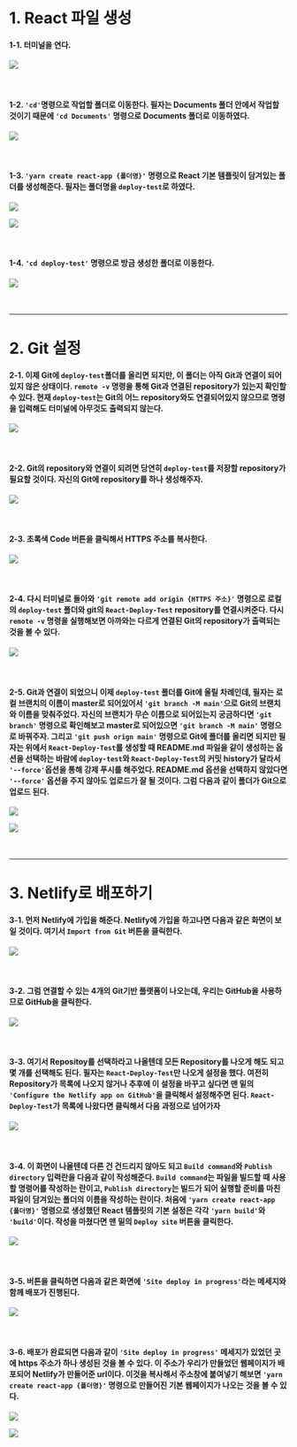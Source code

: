 # 1. React 파일 생성

#### 1-1. 터미널을 연다.

   ![](https://velog.velcdn.com/images/fkstndnjs/post/41a04fca-fe5d-4a2a-b06e-530d404e890d/image.png)
   <br/>
   <br/>
   <br/>


#### 1-2. `'cd'`명령으로 작업할 폴더로 이동한다. 필자는 Documents 폴더 안에서 작업할 것이기 때문에 `'cd Documents'` 명령으로 Documents 폴더로 이동하였다.

   ![](https://velog.velcdn.com/images/fkstndnjs/post/5d5d2cbd-3a38-4d15-b866-ae3e117f9992/image.png)
   <br/>
   <br/>
   <br/>
   
#### 1-3. `'yarn create react-app {폴더명}'` 명령으로 React 기본 템플릿이 담겨있는 폴더를 생성해준다. 필자는 폴더명을 `deploy-test`로 하였다.

   ![](https://velog.velcdn.com/images/fkstndnjs/post/d5fc2999-6742-4bcc-9bb6-ace55561131c/image.png)
   

![](https://velog.velcdn.com/images/fkstndnjs/post/0c3651c2-49bc-4d8f-9312-806cb16ae60d/image.png)
<br/>
   <br/>
   <br/>

#### 1-4. `'cd deploy-test'` 명령으로 방금 생성한 폴더로 이동한다.

   ![](https://velog.velcdn.com/images/fkstndnjs/post/cda8619d-1088-4fbe-8148-ccf97194dc15/image.png)
   <br/>
   <br/>
   <br/>

---

# 2. Git 설정

#### 2-1. 이제 Git에 `deploy-test`폴더를 올리면 되지만, 이 폴더는 아직 Git과 연결이 되어있지 않은 상태이다. `remote -v` 명령을 통해 Git과 연결된 repository가 있는지 확인할 수 있다. 현재 `deploy-test`는 Git의 어느 repository와도 연결되어있지 않으므로 명령을 입력해도 터미널에 아무것도 출력되지 않는다.

   ![](https://velog.velcdn.com/images/fkstndnjs/post/f5562264-95cf-41b1-b9b1-638030278af3/image.png)
   <br/>
   <br/>
   <br/>

#### 2-2. Git의 repository와 연결이 되려면 당연히 `deploy-test`를 저장할 repository가 필요할 것이다. 자신의 Git에 repository를 하나 생성해주자.

   ![](https://velog.velcdn.com/images/fkstndnjs/post/4849df7d-7d90-4809-adef-5c9948d527e7/image.png)
   <br/>
   <br/>
   <br/>

#### 2-3. 초록색 Code 버튼을 클릭해서 HTTPS 주소를 복사한다.

   ![](https://velog.velcdn.com/images/fkstndnjs/post/595b0df3-1edb-43ac-82ac-611ab2c82404/image.png)
   <br/>
   <br/>
   <br/>

#### 2-4. 다시 터미널로 돌아와 `'git remote add origin {HTTPS 주소}'` 명령으로 로컬의 `deploy-test` 폴더와 git의 `React-Deploy-Test` repository를 연결시켜준다. 다시 `remote -v` 명령을 실행해보면 아까와는 다르게 연결된 Git의 repository가 출력되는 것을 볼 수 있다.

   ![](https://velog.velcdn.com/images/fkstndnjs/post/c7ce24b4-adaa-4f91-a8a3-8a7fd4cf3149/image.png)
   <br/>
   <br/>
   <br/>

#### 2-5. Git과 연결이 되었으니 이제 `deploy-test` 폴더를 Git에 올릴 차례인데, 필자는 로컬 브랜치의 이름이 master로 되어있어서 `'git branch -M main'`으로 Git의 브랜치와 이름을 맞춰주었다. 자신의 브랜치가 무슨 이름으로 되어있는지 궁금하다면 `'git branch'` 명령으로 확인해보고 master로 되어있으면 `'git branch -M main'` 명령으로 바꿔주자. 그리고 `'git push orign main'` 명령으로 Git에 폴더를 올리면 되지만 필자는 위에서 `React-Deploy-Test`를 생성할 때 README.md 파일을 같이 생성하는 옵션을 선택하는 바람에 `deploy-test`와 `React-Deploy-Test`의 커밋 history가 달라서 `'--force'`옵션을 통해 강제 푸시를 해주었다. README.md 옵션을 선택하지 않았다면 `'--force'` 옵션을 주지 않아도 업로드가 잘 될 것이다. 그럼 다음과 같이 폴더가 Git으로 업로드 된다.

![](https://velog.velcdn.com/images/fkstndnjs/post/806b0e6c-aaee-43de-9cb9-accd46bdb398/image.png)

![](https://velog.velcdn.com/images/fkstndnjs/post/00defd51-ad2a-4649-b596-aaeb4c7cd7d2/image.png)
<br/>
   <br/>
   <br/>

---

# 3. Netlify로 배포하기

#### 3-1. 먼저 Netlify에 가입을 해준다. Netlify에 가입을 하고나면 다음과 같은 화면이 보일 것이다. 여기서 `Import from Git` 버튼을 클릭한다.

   ![](https://velog.velcdn.com/images/fkstndnjs/post/ca10c980-141f-4327-bdbf-72a59b36e5a8/image.png)
   <br/>
   <br/>
   <br/>

#### 3-2. 그럼 연결할 수 있는 4개의 Git기반 플랫폼이 나오는데, 우리는 GitHub을 사용하므로 GitHub을 클릭한다.

   ![](https://velog.velcdn.com/images/fkstndnjs/post/f580de15-c623-45cb-b0c2-01ce1217dbb3/image.png)
   <br/>
   <br/>
   <br/>

#### 3-3. 여기서 Repositoy를 선택하라고 나올텐데 모든 Repository를 나오게 해도 되고 몇 개를 선택해도 된다. 필자는 `React-Deploy-Test`만 나오게 설정을 했다. 여전히 Repository가 목록에 나오지 않거나 추후에 이 설정을 바꾸고 싶다면 맨 밑의 `'Configure the Netlify app on GitHub'`을 클릭해서 설정해주면 된다. `React-Deploy-Test`가 목록에 나왔다면 클릭해서 다음 과정으로 넘어가자

   ![](https://velog.velcdn.com/images/fkstndnjs/post/56e4f8b4-c8b5-4da5-97e3-220a24c17e74/image.png)
   <br/>
   <br/>
   <br/>

#### 3-4. 이 화면이 나올텐데 다른 건 건드리지 않아도 되고 `Build command`와 `Publish directory` 입력란을 다음과 같이 작성해준다. `Build command`는 파일을 빌드할 때 사용할 명령어를 작성하는 란이고, `Publish directory`는 빌드가 되어 실행할 준비를 마친 파일이 담겨있는 폴더의 이름을 작성하는 란이다. 처음에 `'yarn create react-app {폴더명}'` 명령으로 생성했던 React 템플릿의 기본 설정은 각각 `'yarn build'`와 `'build'`이다. 작성을 마쳤다면 맨 밑의 `Deploy site` 버튼을 클릭한다.

   ![](https://velog.velcdn.com/images/fkstndnjs/post/19132e67-db79-49d0-b541-c93f1f5d143e/image.png)
   <br/>
   <br/>
   <br/>

#### 3-5. 버튼을 클릭하면 다음과 같은 화면에 `'Site deploy in progress'`라는 메세지와 함께 배포가 진행된다.

   ![](https://velog.velcdn.com/images/fkstndnjs/post/f8584cb0-0a7b-4492-ac94-93809d5fc2eb/image.png)
<br/>
   <br/>
   <br/>
   
#### 3-6. 배포가 완료되면 다음과 같이 `'Site deploy in progress'` 메세지가 있었던 곳에 https 주소가 하나 생성된 것을 볼 수 있다. 이 주소가 우리가 만들었던 웹페이지가 배포되어 Netlify가 만들어준 url이다. 이것을 복사해서 주소창에 붙여넣기 해보면 `'yarn create react-app {폴더명}'` 명령으로 만들어진 기본 웹페이지가 나오는 것을 볼 수 있다.

   ![](https://velog.velcdn.com/images/fkstndnjs/post/55ae9768-7c0b-4a27-b23d-6e7734ad60da/image.png)

![](https://velog.velcdn.com/images/fkstndnjs/post/e83a497f-a1f5-4b4d-b599-7b9e70402c6c/image.png)
<br/>
   <br/>
   <br/>
